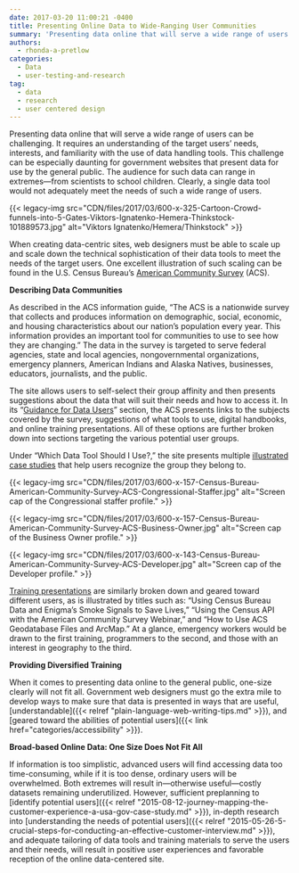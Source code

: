 ```yaml
---
date: 2017-03-20 11:00:21 -0400
title: Presenting Online Data to Wide-Ranging User Communities
summary: 'Presenting data online that will serve a wide range of users can be challenging. It requires an understanding of the target users&rsquo; needs, interests, and familiarity with the use of data handling tools. This challenge can be especially daunting for government  websites that present data for use by the general public. The audience for such'
authors:
  - rhonda-a-pretlow
categories:
  - Data
  - user-testing-and-research
tag:
  - data
  - research
  - user centered design
---
```


Presenting data online that will serve a wide range of users can be challenging. It requires an understanding of the target users’ needs, interests, and familiarity with the use of data handling tools. This challenge can be especially daunting for government  websites that present data for use by the general public. The audience for such data can range in extremes—from scientists to school children. Clearly, a single data tool would not adequately meet the needs of such a wide range of users.

{{< legacy-img src="CDN/files/2017/03/600-x-325-Cartoon-Crowd-funnels-into-5-Gates-Viktors-Ignatenko-Hemera-Thinkstock-101889573.jpg" alt="Viktors Ignatenko/Hemera/Thinkstock" >}}

When creating data-centric sites, web designers must be able to scale up and scale down the technical sophistication of their data tools to meet the needs of the target users. One excellent illustration of such scaling can be found in the U.S. Census Bureau’s [American Community Survey](https://www.census.gov/programs-surveys/acs/) (ACS).

**Describing Data Communities**

As described in the ACS information guide, “The ACS is a nationwide survey that collects and produces information on demographic, social, economic, and housing characteristics about our nation&#8217;s population every year. This information provides an important tool for communities to use to see how they are changing.” The data in the survey is targeted to serve federal agencies, state and local agencies, nongovernmental organizations, emergency planners, American Indians and Alaska Natives, businesses, educators, journalists, and the public.

The site allows users to self-select their group affinity and then presents suggestions about the data that will suit their needs and how to access it. In its “[Guidance for Data Users](https://www.census.gov/programs-surveys/acs/guidance.html/)” section, the ACS presents links to the subjects covered by the survey, suggestions of what tools to use, digital handbooks, and online training presentations. All of these options are further broken down into sections targeting the various potential user groups.

Under “Which Data Tool Should I Use?,” the site presents multiple [illustrated case studies](https://www.census.gov/acs/www/guidance/which-data-tool/) that help users recognize the group they belong to.

{{< legacy-img src="CDN/files/2017/03/600-x-157-Census-Bureau-American-Community-Survey-ACS-Congressional-Staffer.jpg" alt="Screen cap of the Congressional staffer profile." >}}
  
{{< legacy-img src="CDN/files/2017/03/600-x-157-Census-Bureau-American-Community-Survey-ACS-Business-Owner.jpg" alt="Screen cap of the Business Owner profile." >}}
  
{{< legacy-img src="CDN/files/2017/03/600-x-143-Census-Bureau-American-Community-Survey-ACS-Developer.jpg" alt="Screen cap of the Developer profile." >}}

[Training presentations](https://www.census.gov/programs-surveys/acs/guidance/training-presentations.html) are similarly broken down and geared toward different users, as is illustrated by titles such as: “Using Census Bureau Data and Enigma&#8217;s Smoke Signals to Save Lives,” “Using the Census API with the American Community Survey Webinar,” and “How to Use ACS Geodatabase Files and ArcMap.” At a glance, emergency workers would be drawn to the first training, programmers to the second, and those with an interest in geography to the third.

**Providing Diversified Training**

When it comes to presenting data online to the general public, one-size clearly will not fit all. Government web designers must go the extra mile to develop ways to make sure that data is presented in ways that are useful, [understandable]({{< relref "plain-language-web-writing-tips.md" >}}), and [geared toward the abilities of potential users]({{< link href="categories/accessibility" >}}).

**Broad-based Online Data: One Size Does Not Fit All**

If information is too simplistic, advanced users will find accessing data too time-consuming, while if it is too dense, ordinary users will be overwhelmed. Both extremes will result in—otherwise useful—costly datasets remaining underutilized. However, sufficient preplanning to [identify potential users]({{< relref "2015-08-12-journey-mapping-the-customer-experience-a-usa-gov-case-study.md" >}}), in-depth research into [understanding the needs of potential users]({{< relref "2015-05-26-5-crucial-steps-for-conducting-an-effective-customer-interview.md" >}}), and adequate tailoring of data tools and training materials to serve the users and their needs, will result in positive user experiences and favorable reception of the online data-centered site.